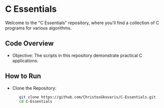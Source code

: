 # C Essentials
Welcome to the "C Essentials" repository, where you'll find a collection of C programs for various algorithms.


## Code Overview
- Objective: The scripts in this repository demonstrate practical C applications.


## How to Run
- Clone the Repository:
  ```bash
     git clone https://github.com/ChristosGkovaris/C-Essentials.git
     cd C-Essentials
